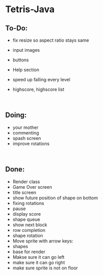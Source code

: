 # Tetris-Java

To-Do:
-
- fix resize so aspect ratio stays same

- input images
- buttons
- Help section
- speed up falling every level
- highscore, highscore list

<br>

Doing:
-
- your mother
- commenting
- spash screen
- improve rotations
<br>

Done: 
-
- Render class
- Game Over screen
- title screen
- show future position of shape on bottom
- fixing rotations
- pause
- display score
- shape queue
- show next block
- row completion
- shape rotation
- Move sprite with arrow keys:
- shapes
- base for render
- Makse sure it can go left
- make sure it can go right
- make sure sprite is not on floor
